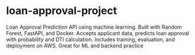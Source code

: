 # loan-approval-project
Loan Approval Prediction API using machine learning. Built with Random Forest, FastAPI, and Docker. Accepts applicant data, predicts loan approval with probability and DTI calculation. Includes training, evaluation, and deployment on AWS. Great for ML and backend practice
